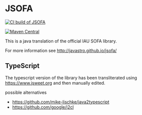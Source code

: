JSOFA
=====

[![CI build of JSOFA](../../workflows/Java%20CI%20with%20Maven/badge.svg)](../../actions)

[![Maven Central](https://maven-badges.herokuapp.com/maven-central/org.javastro/jsofa/badge.svg)](https://maven-badges.herokuapp.com/maven-central/org.javastro/jsofa/)

This is a java translation of the official IAU SOFA library.

For more information see <http://javastro.github.io/jsofa/>


TypeScript
----------

The typescript version of the library has been transliterated using https://www.jsweet.org and then manually edited.

possible alternatives

* https://github.com/mike-lischke/java2typescript
* https://github.com/google/j2cl

